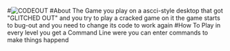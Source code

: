 #![CODEOUT](https://user-images.githubusercontent.com/110904131/193451569-349fa864-d54c-45d3-8570-552c136f243e.png)
#About The Game
you play on a ascci-style desktop that got "GLITCHED OUT"
and you try to play a cracked game on it
the game starts to bug-out and you need to change its code to work again
#How To Play
in every level you get a Command Line were you can enter commands
to make things happend
